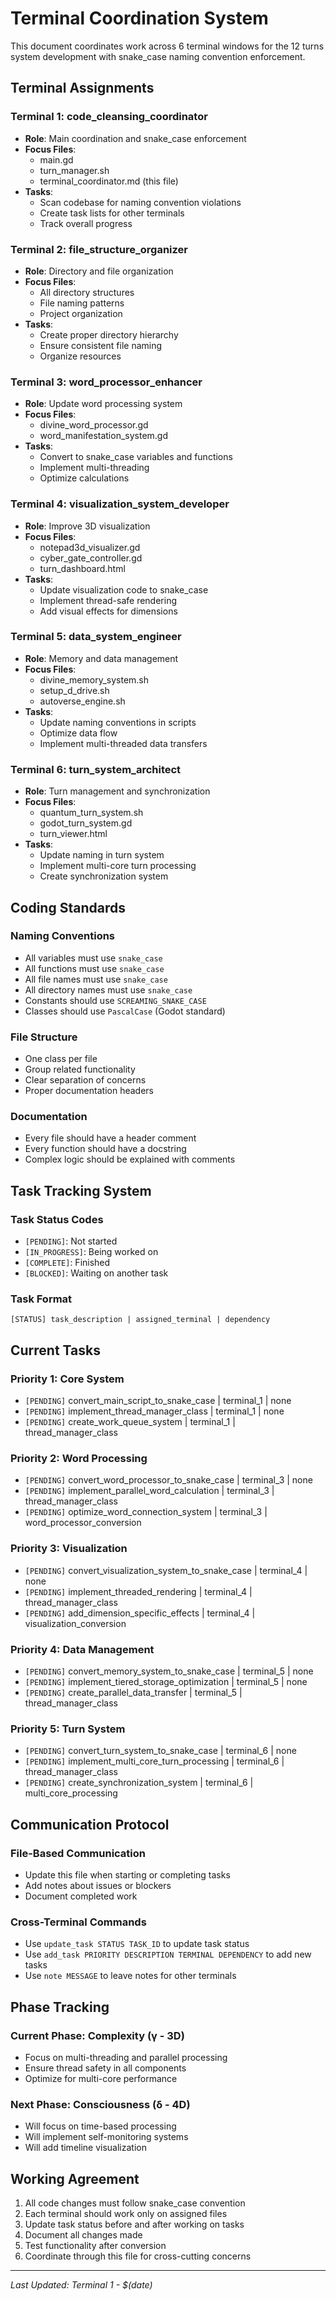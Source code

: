 # Terminal Coordination System

This document coordinates work across 6 terminal windows for the 12 turns system development with snake_case naming convention enforcement.

## Terminal Assignments

### Terminal 1: code_cleansing_coordinator
- **Role**: Main coordination and snake_case enforcement
- **Focus Files**: 
  - main.gd
  - turn_manager.sh
  - terminal_coordinator.md (this file)
- **Tasks**:
  - Scan codebase for naming convention violations
  - Create task lists for other terminals
  - Track overall progress

### Terminal 2: file_structure_organizer
- **Role**: Directory and file organization
- **Focus Files**:
  - All directory structures
  - File naming patterns
  - Project organization
- **Tasks**:
  - Create proper directory hierarchy
  - Ensure consistent file naming
  - Organize resources

### Terminal 3: word_processor_enhancer
- **Role**: Update word processing system
- **Focus Files**:
  - divine_word_processor.gd
  - word_manifestation_system.gd
- **Tasks**:
  - Convert to snake_case variables and functions
  - Implement multi-threading
  - Optimize calculations

### Terminal 4: visualization_system_developer
- **Role**: Improve 3D visualization
- **Focus Files**:
  - notepad3d_visualizer.gd
  - cyber_gate_controller.gd
  - turn_dashboard.html
- **Tasks**:
  - Update visualization code to snake_case
  - Implement thread-safe rendering
  - Add visual effects for dimensions

### Terminal 5: data_system_engineer
- **Role**: Memory and data management
- **Focus Files**:
  - divine_memory_system.sh
  - setup_d_drive.sh
  - autoverse_engine.sh
- **Tasks**:
  - Update naming conventions in scripts
  - Optimize data flow
  - Implement multi-threaded data transfers

### Terminal 6: turn_system_architect
- **Role**: Turn management and synchronization
- **Focus Files**:
  - quantum_turn_system.sh
  - godot_turn_system.gd
  - turn_viewer.html
- **Tasks**:
  - Update naming in turn system
  - Implement multi-core turn processing
  - Create synchronization system

## Coding Standards

### Naming Conventions
- All variables must use `snake_case`
- All functions must use `snake_case`
- All file names must use `snake_case`
- All directory names must use `snake_case`
- Constants should use `SCREAMING_SNAKE_CASE`
- Classes should use `PascalCase` (Godot standard)

### File Structure
- One class per file
- Group related functionality
- Clear separation of concerns
- Proper documentation headers

### Documentation
- Every file should have a header comment
- Every function should have a docstring
- Complex logic should be explained with comments

## Task Tracking System

### Task Status Codes
- `[PENDING]`: Not started
- `[IN_PROGRESS]`: Being worked on
- `[COMPLETE]`: Finished
- `[BLOCKED]`: Waiting on another task

### Task Format
```
[STATUS] task_description | assigned_terminal | dependency
```

## Current Tasks

### Priority 1: Core System
- `[PENDING]` convert_main_script_to_snake_case | terminal_1 | none
- `[PENDING]` implement_thread_manager_class | terminal_1 | none
- `[PENDING]` create_work_queue_system | terminal_1 | thread_manager_class

### Priority 2: Word Processing
- `[PENDING]` convert_word_processor_to_snake_case | terminal_3 | none
- `[PENDING]` implement_parallel_word_calculation | terminal_3 | thread_manager_class
- `[PENDING]` optimize_word_connection_system | terminal_3 | word_processor_conversion

### Priority 3: Visualization
- `[PENDING]` convert_visualization_system_to_snake_case | terminal_4 | none
- `[PENDING]` implement_threaded_rendering | terminal_4 | thread_manager_class
- `[PENDING]` add_dimension_specific_effects | terminal_4 | visualization_conversion

### Priority 4: Data Management
- `[PENDING]` convert_memory_system_to_snake_case | terminal_5 | none
- `[PENDING]` implement_tiered_storage_optimization | terminal_5 | none
- `[PENDING]` create_parallel_data_transfer | terminal_5 | thread_manager_class

### Priority 5: Turn System
- `[PENDING]` convert_turn_system_to_snake_case | terminal_6 | none
- `[PENDING]` implement_multi_core_turn_processing | terminal_6 | thread_manager_class
- `[PENDING]` create_synchronization_system | terminal_6 | multi_core_processing

## Communication Protocol

### File-Based Communication
- Update this file when starting or completing tasks
- Add notes about issues or blockers
- Document completed work

### Cross-Terminal Commands
- Use `update_task STATUS TASK_ID` to update task status
- Use `add_task PRIORITY DESCRIPTION TERMINAL DEPENDENCY` to add new tasks
- Use `note MESSAGE` to leave notes for other terminals

## Phase Tracking

### Current Phase: Complexity (γ - 3D)
- Focus on multi-threading and parallel processing
- Ensure thread safety in all components
- Optimize for multi-core performance

### Next Phase: Consciousness (δ - 4D)
- Will focus on time-based processing
- Will implement self-monitoring systems
- Will add timeline visualization

## Working Agreement

1. All code changes must follow snake_case convention
2. Each terminal should work only on assigned files
3. Update task status before and after working on tasks
4. Document all changes made
5. Test functionality after conversion
6. Coordinate through this file for cross-cutting concerns

---

*Last Updated: Terminal 1 - $(date)*